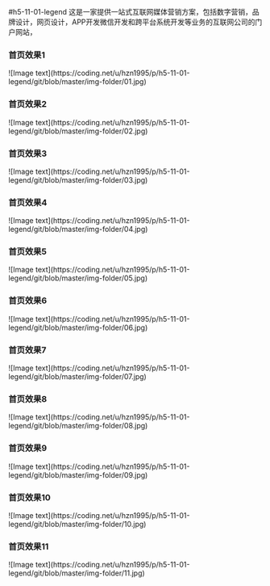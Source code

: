 #h5-11-01-legend
这是一家提供一站式互联网媒体营销方案，包括数字营销，品牌设计，网页设计，APP开发微信开发和跨平台系统开发等业务的互联网公司的门户网站，
<h3>首页效果1</h3>
![Image text](https://coding.net/u/hzn1995/p/h5-11-01-legend/git/blob/master/img-folder/01.jpg)
<br>
<h3>首页效果2</h3>
![Image text](https://coding.net/u/hzn1995/p/h5-11-01-legend/git/blob/master/img-folder/02.jpg)
<br>
<h3>首页效果3</h3>
![Image text](https://coding.net/u/hzn1995/p/h5-11-01-legend/git/blob/master/img-folder/03.jpg)
<br>
<h3>首页效果4</h3>
![Image text](https://coding.net/u/hzn1995/p/h5-11-01-legend/git/blob/master/img-folder/04.jpg)
<br>
<h3>首页效果5</h3>
![Image text](https://coding.net/u/hzn1995/p/h5-11-01-legend/git/blob/master/img-folder/05.jpg)
<br>
<h3>首页效果6</h3>
![Image text](https://coding.net/u/hzn1995/p/h5-11-01-legend/git/blob/master/img-folder/06.jpg)
<br>
<h3>首页效果7</h3>
![Image text](https://coding.net/u/hzn1995/p/h5-11-01-legend/git/blob/master/img-folder/07.jpg)
<br>
<h3>首页效果8</h3>
![Image text](https://coding.net/u/hzn1995/p/h5-11-01-legend/git/blob/master/img-folder/08.jpg)
<br>
<h3>首页效果9</h3>
![Image text](https://coding.net/u/hzn1995/p/h5-11-01-legend/git/blob/master/img-folder/09.jpg)
<br>
<h3>首页效果10</h3>
![Image text](https://coding.net/u/hzn1995/p/h5-11-01-legend/git/blob/master/img-folder/10.jpg)
<br>
<h3>首页效果11</h3>
![Image text](https://coding.net/u/hzn1995/p/h5-11-01-legend/git/blob/master/img-folder/11.jpg)
<br>